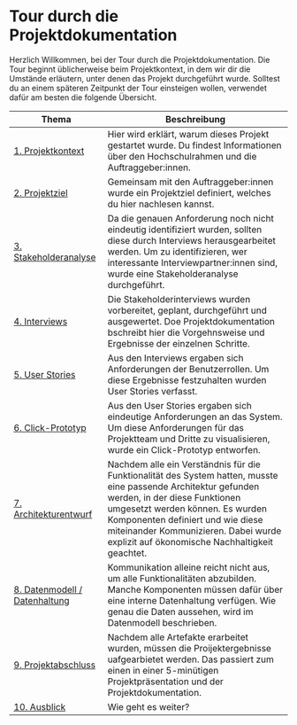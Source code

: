 # Tour durch die Projektdokumentation

Herzlich Willkommen, bei der Tour durch die Projektdokumentation. Die Tour beginnt üblicherweise beim Projektkontext, in dem wir dir die Umstände erläutern, unter denen das Projekt durchgeführt wurde. Solltest du an einem späteren Zeitpunkt der Tour einsteigen wollen, verwendet dafür am besten die folgende Übersicht.

| Thema | Beschreibung |
|-------|--------------|
| [1. Projektkontext](./projektkontext.md) | Hier wird erklärt, warum dieses Projekt gestartet wurde. Du findest Informationen über den Hochschulrahmen und die Auftraggeber:innen. |
| [2. Projektziel](./projektziel.md) | Gemeinsam mit den Auftraggeber:innen wurde ein Projektziel definiert, welches du hier nachlesen kannst. |
| [3. Stakeholderanalyse]() | Da die genauen Anforderung noch nicht eindeutig identifiziert wurden, sollten diese durch Interviews herausgearbeitet werden. Um zu identifizieren, wer interessante Interviewpartner:innen sind, wurde eine Stakeholderanalyse durchgeführt. | 
 | [4. Interviews]() | Die Stakeholderinterviews wurden vorbereitet, geplant, durchgeführt und ausgewertet. Doe Projektdokumentation bschreibt hier die Vorgehnsweise und Ergebnisse der einzelnen Schritte. |
 | [5. User Stories]() | Aus den Interviews ergaben sich Anforderungen der Benutzerrollen. Um diese Ergebnisse festzuhalten wurden User Stories verfasst. |
 | [6. Click-Prototyp]() | Aus den User Stories ergaben sich eindeutige Anforderungen an das System. Um diese Anforderungen für das Projektteam und Dritte zu visualisieren, wurde ein Click-Prototyp entworfen. |
 | [7. Architekturentwurf]() | Nachdem alle ein Verständnis für die Funktionalität des System hatten, musste eine passende Architektur gefunden werden, in der diese Funktionen umgesetzt werden können. Es wurden Komponenten definiert und wie diese miteinander Kommunizieren. Dabei wurde explizit auf ökonomische Nachhaltigkeit geachtet. |
 | [8. Datenmodell / Datenhaltung]() | Kommunikation alleine reicht nicht aus, um alle Funktionalitäten abzubilden. Manche Komponenten müssen dafür über eine interne Datenhaltung verfügen. Wie genau die Daten aussehen, wird im Datenmodell beschrieben. |
 | [9. Projektabschluss]() | Nachdem alle Artefakte erarbeitet wurden, müssen die Proijektergebnisse uafgearbietet werden. Das passiert zum einen in einer 5-minütigen Projektpräsentation und der Projektdokumentation. |
 | [10. Ausblick]() | Wie geht es weiter? |